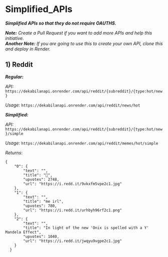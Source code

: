 # Simplified_APIs
_**Simplified APIs so that they do not require OAUTHS.**_

_**Note:**_ _Create a Pull Request if you want to add more APIs and help this initiative._
<br>_**Another Note:**_ _If you are going to use this to create your own API, clone this and deploy in Render._

## 1) Reddit

_**Regular:**_

_API:_ `https://dekabilanapi.onrender.com/api/reddit/{subreddit}/{type:hot/new}`

_Usage:_ `https://dekabilanapi.onrender.com/api/reddit/news/hot`



_**Simplified:**_

_API:_ `https://dekabilanapi.onrender.com/api/reddit/{subreddit}/{type:hot/new}/simple`

_Usage:_ `https://dekabilanapi.onrender.com/api/reddit/memes/hot/simple`

_Returns_:

```
{
    "0": {
        "text": "",
        "title": "🤔",
        "upvotes": 2748,
        "url": "https://i.redd.it/9vkxfm5vpe2c1.jpg"
    },
    "1": {
        "text": "",
        "title": "me irl",
        "upvotes": 780,
        "url": "https://i.redd.it/urhbyh96rf2c1.png"
    },
    "2": {
        "text": "",
        "title": "In light of the new 'Onix is spelled with a Y' Mandela Effect",
        "upvotes": 1040,
        "url": "https://i.redd.it/jwqyu9vgpe2c1.jpg"
    }
  }
```
